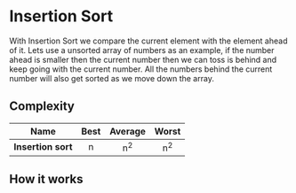# Insertion Sort

With Insertion Sort we compare the current element with the element ahead of it. Lets use a unsorted array of numbers as an example, if the number ahead is smaller then the current number then we can toss is behind and keep going with the current number. All the numbers behind the current number will also get sorted as we move down the array.

## Complexity

| Name                  | Best            | Average             | Worst               |
| --------------------- | :-------------: | :-----------------: | :-----------------: | 
| **Insertion sort**    | n               | n<sup>2</sup>       | n<sup>2</sup>       |

## How it works

